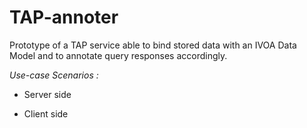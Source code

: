 # TAP-annoter

Prototype of a TAP service able to bind stored data with an IVOA Data Model and to annotate query responses accordingly.

*Use-case Scenarios :*

   + Server side

   + Client side
